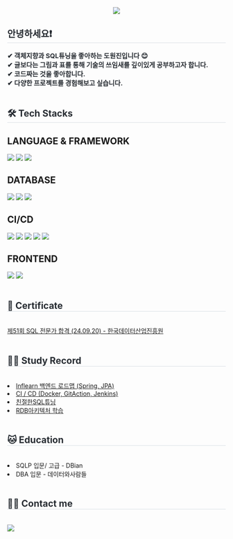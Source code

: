 <div align="center">
    <img src="https://capsule-render.vercel.app/api?type=waving&color=89c6ec&height=180&text=Welcome~%20wonjin's%20github&animation=twinkling&fontColor=black&fontSize=50" />
</div>

<div style="text-align: left;"> 
    <h2 style="border-bottom: 1px solid #d8dee4; color: #282d33;">안녕하세요❗</h2>  
    <div style="font-weight: 700; font-size: 15px; text-align: left; color: #282d33;">
        ✔ 객체지향과 SQL튜닝을 좋아하는 도원진입니다 😊<br>
        ✔ 글보다는 그림과 표를 통해 기술의 쓰임새를 깊이있게 공부하고자 합니다.<br>
        ✔ 코드짜는 것을 좋아합니다.<br>
        ✔ 다양한 프로젝트를 경험해보고 싶습니다.
    </div> 
</div>
<br>
<div style="text-align: left;">
    <h2 style="border-bottom: 1px solid #d8dee4; color: #282d33;">🛠️ Tech Stacks</h2>  
    <div style="margin: ; text-align: left;">
        <h2>LANGUAGE & FRAMEWORK</h2>
        <img src="https://img.shields.io/badge/Spring Boot-6DB33F?style=for-the-badge&logo=Spring Boot&logoColor=white">
        <img src="https://img.shields.io/badge/Spring%20Data%20JPA-6DB33F?style=for-the-badge&logo=&logoColor=white">
        <img src="https://img.shields.io/badge/Spring_Security-6DB33F?style=for-the-badge&logo=Spring-Security&logoColor=white">
        <h2>DATABASE</h2>
        <img src="https://img.shields.io/badge/Oracle-F80000?style=for-the-badge&logo=Oracle&logoColor=white">
        <img src="https://img.shields.io/badge/MySQL-4479A1?style=for-the-badge&logo=MySQL&logoColor=white">
        <img src="https://img.shields.io/badge/MariaDB-003545?style=for-the-badge&logo=MariaDB&logoColor=white">
        <h2>CI/CD</h2>        
        <img src="https://img.shields.io/badge/Linux-FCC624?style=for-the-badge&logo=Linux&logoColor=white">
        <img src="https://img.shields.io/badge/Git-F05032?style=for-the-badge&logo=Git&logoColor=white">
        <img src ="https://img.shields.io/badge/githubaction-3776AB.svg?&style=for-the-badge&logo=githubactions&logoColor=white"/>
        <img src="https://img.shields.io/badge/Jenkins-D24939?style=for-the-badge&logo=Jenkins&logoColor=white">
        <img src="https://img.shields.io/badge/Docker-2496ED?style=for-the-badge&logo=Docker&logoColor=white">
        <h2>FRONTEND</h2>        
        <img src="https://img.shields.io/badge/javascript-0769AD?style=for-the-badge&logo=javascript&logoColor=white">
        <img src="https://img.shields.io/badge/jQuery-0769AD?style=for-the-badge&logo=jQuery&logoColor=white">
    </div>
</div>
<br>
<div style="text-align: left;">
    <h2 style="border-bottom: 1px solid #d8dee4; color: #282d33;">🎁 Certificate</h2> <br>
    <a href="https://slow-end-45e.notion.site/DB-716d84b0dad54664bc777ef7e78debcd?pvs=74">제51회 SQL 전문가 합격 (24.09.20) - 한국데이터산업진흥원</a>
</div>
<br>
<div style="text-align: left;">
    <h2 style="border-bottom: 1px solid #d8dee4; color: #282d33;">🐱‍👤 Study Record</h2> <br>
    <li><a href="https://drive.google.com/drive/folders/1srL4HScE4cd0hu7BFNJf-TQI1Iy00uJp?ths=true">Inflearn 백엔드 로드맵 (Spring, JPA)</a></li> 
    <li><a href="https://docs.google.com/spreadsheets/d/1RvzNiNe7ro-8hBqYGRylOHQ4Plp8m58PZOicQPTW0r8/edit?gid=0#gid=0">CI / CD (Docker, GitAction, Jenkins) </a></li> 
    <li><a href="https://docs.google.com/spreadsheets/d/1iXWyuPGhWyBXo70w856hHjXDdUieKdRZ/edit?gid=305029606#gid=305029606">친절한SQL튜닝</a></li> 
    <li><a href="https://docs.google.com/spreadsheets/d/1s4yGzfUK-Dfns4fTNDYY7hfpRrNK7OxVdeho5OubC_c/edit?gid=1460177680#gid=1460177680">RDB아키텍처 학습</a></li> 
</div>
<br>
<div style="text-align: left;">
    <h2 style="border-bottom: 1px solid #d8dee4; color: #282d33;">🐱 Education</h2> <br>
    <li>SQLP 입문/ 고급 - DBian</li> 
    <li>DBA 입문 - 데이터와사람들</li> 
</div>
<br>
<div style="text-align: left;">
    <h2 style="border-bottom: 1px solid #d8dee4; color: #282d33;">🧑‍💻 Contact me</h2> <br> 
    <div style="text-align: left;"> 
        <a href="mailto:wonjin1776@gmail.com"> 
            <img src="https://img.shields.io/badge/Gmail-EA4335?style=for-the-badge&logo=Gmail&logoColor=white&link=mailto:wonjin1776@gmail.com"> 
        </a>
    </div>  
</div>
